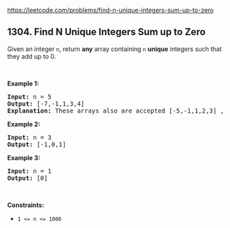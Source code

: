 https://leetcode.com/problems/find-n-unique-integers-sum-up-to-zero

## 1304. Find N Unique Integers Sum up to Zero

<div><p>Given an integer <code>n</code>, return <strong>any</strong> array containing <code>n</code> <strong>unique</strong> integers such that they add up to 0.</p>
<p> </p>
<p><strong>Example 1:</strong></p>
<pre><strong>Input:</strong> n = 5
<strong>Output:</strong> [-7,-1,1,3,4]
<strong>Explanation:</strong> These arrays also are accepted [-5,-1,1,2,3] , [-3,-1,2,-2,4].
</pre>
<p><strong>Example 2:</strong></p>
<pre><strong>Input:</strong> n = 3
<strong>Output:</strong> [-1,0,1]
</pre>
<p><strong>Example 3:</strong></p>
<pre><strong>Input:</strong> n = 1
<strong>Output:</strong> [0]
</pre>
<p> </p>
<p><strong>Constraints:</strong></p>
<ul>
<li><code>1 &lt;= n &lt;= 1000</code></li>
</ul></div>
